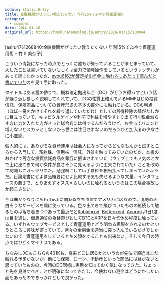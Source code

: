 ```yaml
---
module: Static.Entry
title: 金融機関がぜったい教えたくない 年利15%でふやす資産運用術
category:
  - comment
date: 2016-01-15
original_url: https://hmsk.hatenablog.jp/entry/2016/01/15/100944
---
```


[asin:4761268840:金融機関がぜったい教えたくない 年利15%でふやす資産運用術 - 竹川 美奈子]

こういう情報になった時点でとっくに誰もが知っていることがまとまっていて、大したことは書いていないもしくは全力で情報操作をしているというレッテルがあって読まなかったが、[syou6162が確定拠出年金に触れるにあたって読んだと書いていた](http://syou6162.hatenablog.com/entry/2015/01/11/000551)のを見て手に取った。

タイトルはある種の釣りで、概ね確定拠出年金（DC）がどうお得っすという話が繰り返し易しく説明してくれていて、DCの性質上絡んでいるMMFはじめ投資信託、保険商品についての資産形成の基本の部分にも触れている。DCの利点（ほぼ一冊をかけてそれを繰り返していただけ）としての所得控除の額がたしかに目立っていて、キャピタルゲインや利子で利益を増やすより出て行く税金減らす方に力を入れた方がきっと総合的には得するんだろうけど、お金ってバコンと増えないとスカッとしないから世には注目されないのだろうかと加入者の少なさに小並感。

個人的には、ありがちな資産運用は社会人になってからどんなもんかと試すところから入門して、現物株、信用株、信託、外貨を触ってみていたのだが、本書のおかげで残念な投資信託商品を銀行に掴まされていた（ウェブ上でも人気のとかで上に出てきて何か条件が良さそうに見えるように工夫されていた）ことを改めて認識してガックリ来た。勉強料にしては手数料を相当払ってしまっていたようだ。目論見書にせよ商品概要にせよ比較する気も失せるような文量、インタフェースの悪さで、とりあえずオススメらしいのに触れるというのはこの場合事故しか起こさない。

今は曲がりなりにもFinTechに関わる立ち位置でアメリカに居るので、現地の面白そうなサービスを順に使っている。色々出てきて飛びついたものの継続して触るものは落ち着きつつあって最近だと[Robinhood](https://www.robinhood.com/), [Betterment](https://www.betterment.com/), [Acorns](https://acorns.com/)は1日1度は目を通し、仮想通貨の為替遊びとしてBTCとXRPを日々気休め程度に触っている。いずれもウェブサービスとして資産運用とどう関わる表現をされるのかというところに興味が寄っていて、月々の余剰金を適当に突っ込んでいるだけでしかないので、資産運用をしているとキメ顔をすることも出来ない。そして今日の時点ではひどくマイナスである。

ちなみにDCもこちらの401Kも、将来どこに居るかというのが先決で直近はまだ触れる予定がないが、他にも保険、ローン、不動産といった商品には縁がないと思っていたものの、今回のDC同様に実態を知っておく気になってきた。ちょっと先を見越すべきことが明確になってきたし、今使わない現金はどうにかしたい面もあったのできっかけとして良かった。
